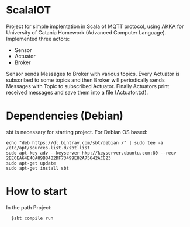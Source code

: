 # ScalaIOT
Project for simple implentation in Scala of MQTT protocol, using AKKA for University of Catania Homework (Advanced Computer Language).
Implemented three actors:
  - Sensor
  - Actuator
  - Broker
  
Sensor sends Messages to Broker with various topics. Every Actuator is subscribed to some topics and then Broker will periodically sends Messages with Topic to subscribed Actuator.
Finally Actuators print received messages and save them into a file (Actuator.txt).

# Dependencies (Debian)

sbt is necessary for starting project.
For Debian OS based:

    echo "deb https://dl.bintray.com/sbt/debian /" | sudo tee -a /etc/apt/sources.list.d/sbt.list
    sudo apt-key adv --keyserver hkp://keyserver.ubuntu.com:80 --recv 2EE0EA64E40A89B84B2DF73499E82A75642AC823
    sudo apt-get update
    sudo apt-get install sbt
    
 # How to start
 
 In the path Project:
    
      $sbt compile run
